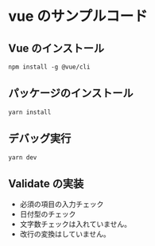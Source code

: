 # vue のサンプルコード

## Vue のインストール

```
npm install -g @vue/cli
```

## パッケージのインストール

```
yarn install
```

## デバッグ実行

```
yarn dev
```

## Validate の実装

- 必須の項目の入力チェック
- 日付型のチェック
- 文字数チェックは入れていません。
- 改行の変換はしていません。
